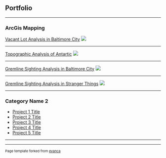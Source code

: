 ## Portfolio

---

### ArcGis Mapping

[Vacant Lot Analysis in Baltimore City](/sample_page)
<img src="images/dummy_thumbnail.jpg?raw=true"/>

---
[Topographic Analysis of Antartic](/pdf/sample_presentation.pdf)
<img src="images/dummy_thumbnail.jpg?raw=true"/>

---
[Gremline Sighting Analysis in Baltimore City](http://example.com/)
<img src="images/dummy_thumbnail.jpg?raw=true"/>

---
[Gremline Sighting Analysis in Stranger Things](http://example.com/)
<img src="images/dummy_thumbnail.jpg?raw=true"/>

---

### Category Name 2

- [Project 1 Title](http://example.com/)
- [Project 2 Title](http://example.com/)
- [Project 3 Title](http://example.com/)
- [Project 4 Title](http://example.com/)
- [Project 5 Title](http://example.com/)

---




---
<p style="font-size:11px">Page template forked from <a href="https://github.com/evanca/quick-portfolio">evanca</a></p>
<!-- Remove above link if you don't want to attibute -->
